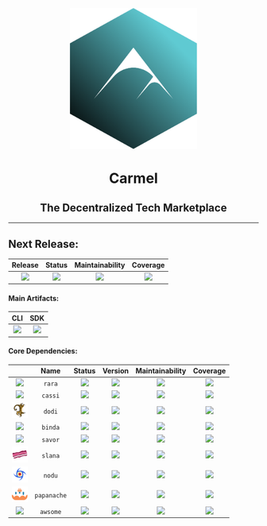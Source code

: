 <p align="center"> <img src="https://raw.githubusercontent.com/fluidtrends/carmel/master/logo.png" width="256px"> 
<h1 align="center"> Carmel </h1>
<h2 align="center"> The Decentralized Tech Marketplace </h2>
</p>

<hr/>

## Next Release:

| Release | Status | Maintainability | Coverage |
| :---: | :---: | :---: | :---: |
| <a href="https://docs.google.com/spreadsheets/d/e/2PACX-1vTtLsIGbhpMYQ44M_1EjYoJNlRKREgx0Uu6f79K4zS-RIUlzf7gAccnAlgemvW7x6XxPzIZiGbqYf3f/pubhtml"> <img src="https://img.shields.io/badge/dynamic/json?color=green&label=release&query=name&url=https%3A%2F%2Fraw.githubusercontent.com%2Ffluidtrends%2Fcarmel%2Fmaster%2Ffluid%2Freleases%2Fnext%2Fstatus.json"/></a> | <a href="https://github.com/fluidtrends/carmel/actions?query=workflow%3Abuild"><img src="https://github.com/fluidtrends/carmel/workflows/build/badge.svg" /></a> | <a href="https://codeclimate.com/github/fluidtrends/carmel/maintainability"><img src="https://api.codeclimate.com/v1/badges/c289d31bf409b4eecb1f/maintainability" /></a> | <a href="https://codeclimate.com/github/fluidtrends/carmel/test_coverage"><img src="https://api.codeclimate.com/v1/badges/c289d31bf409b4eecb1f/test_coverage" /></a> |

#### Main Artifacts:

|  CLI | SDK |
| :---: | :---: |
| <a href="https://www.npmjs.com/package/@carmel/cli"><img src="https://img.shields.io/npm/v/@carmel/cli?label=%40carmel%2Fcli"/></a> | <a href="https://www.npmjs.com/package/@carmel/sdk"><img src="https://img.shields.io/npm/v/@carmel/sdk?label=%40carmel%2Fsdk"/></a> | 

#### Core Dependencies:

|  | Name | Status | Version | Maintainability | Coverage |
| :---: | :---: | :---: | :---: | :---: | :---: |
| <img src="https://raw.githubusercontent.com/fluidtrends/rara/master/logo.png" width="32px"> | ```rara``` | <a href="https://github.com/fluidtrends/rara/actions?query=workflow%3Abuild"><img src="https://github.com/fluidtrends/rara/workflows/build/badge.svg" /></a>  | <a href="https://www.npmjs.com/package/rara"><img src="https://img.shields.io/npm/v/rara?label=rara"/></a> | <a href="https://codeclimate.com/github/fluidtrends/rara/maintainability"><img src="https://api.codeclimate.com/v1/badges/e22794e01b98efc81b34/maintainability" /></a> | <a href="https://codeclimate.com/github/fluidtrends/rara/test_coverage"><img src="https://api.codeclimate.com/v1/badges/e22794e01b98efc81b34/test_coverage" /></a> |
| <img src="https://raw.githubusercontent.com/fluidtrends/cassi/master/logo.png" width="32px"> | ```cassi``` |  <a href="https://github.com/fluidtrends/cassi/actions?query=workflow%3Abuild"><img src="https://github.com/fluidtrends/cassi/workflows/build/badge.svg" /></a> | <a href="https://www.npmjs.com/package/cassi"><img src="https://img.shields.io/npm/v/cassi?label=cassi"/></a> | <a href="https://codeclimate.com/github/fluidtrends/cassi/maintainability"><img src="https://api.codeclimate.com/v1/badges/f472b929f316ff5f2d76/maintainability" /></a> | <a href="https://codeclimate.com/github/fluidtrends/cassi/test_coverage"><img src="https://api.codeclimate.com/v1/badges/f472b929f316ff5f2d76/test_coverage" /></a> |
| <img src="https://raw.githubusercontent.com/fluidtrends/dodi/master/logo.png" width="32px"> | ```dodi``` |  <a href="https://github.com/fluidtrends/dodi/actions?query=workflow%3Abuild"><img src="https://github.com/fluidtrends/dodi/workflows/build/badge.svg" /></a> | <a href="https://www.npmjs.com/package/dodi"><img src="https://img.shields.io/npm/v/dodi?label=dodi"/></a> | <a href="https://codeclimate.com/github/fluidtrends/dodi/maintainability"><img src="https://api.codeclimate.com/v1/badges/fff0d5acc2bfd7a08ea1/maintainability" /></a> | <a href="https://codeclimate.com/github/fluidtrends/dodi/test_coverage"><img src="https://api.codeclimate.com/v1/badges/fff0d5acc2bfd7a08ea1/test_coverage" /></a> |
| <img src="https://raw.githubusercontent.com/fluidtrends/binda/master/logo.png" width="32px"> | ```binda``` |  <a href="https://github.com/fluidtrends/binda/actions?query=workflow%3Abuild"><img src="https://github.com/fluidtrends/binda/workflows/build/badge.svg" /></a> | <a href="https://www.npmjs.com/package/binda"><img src="https://img.shields.io/npm/v/binda?label=binda"/></a> | <a href="https://codeclimate.com/github/fluidtrends/binda/maintainability"><img src="https://api.codeclimate.com/v1/badges/fb6b55909e865447d56c/maintainability" /></a> | <a href="https://codeclimate.com/github/fluidtrends/binda/test_coverage"><img src="https://api.codeclimate.com/v1/badges/fb6b55909e865447d56c/test_coverage" /></a>|
| <img src="https://raw.githubusercontent.com/fluidtrends/savor/master/logo.png" width="32px"> | ```savor``` |  <a href="https://github.com/fluidtrends/savor/actions?query=workflow%3Abuild"><img src="https://github.com/fluidtrends/savor/workflows/build/badge.svg" /></a> | <a href="https://www.npmjs.com/package/savor"><img src="https://img.shields.io/npm/v/savor?label=savor"/></a> | <a href="https://codeclimate.com/github/fluidtrends/savor/maintainability"><img src="https://api.codeclimate.com/v1/badges/57832a98fa77c6512a4c/maintainability" /></a> | <a href="https://codeclimate.com/github/fluidtrends/savor/test_coverage"><img src="https://api.codeclimate.com/v1/badges/57832a98fa77c6512a4c/test_coverage" /></a> |
| <img src="https://raw.githubusercontent.com/fluidtrends/slana/master/logo.png" width="32px"> | ```slana``` |  <a href="https://github.com/fluidtrends/slana/actions?query=workflow%3Abuild"><img src="https://github.com/fluidtrends/slana/workflows/build/badge.svg" /></a>  | <a href="https://www.npmjs.com/package/slana"><img src="https://img.shields.io/npm/v/slana?label=slana"/></a> | <a href="https://codeclimate.com/github/fluidtrends/slana/maintainability"><img src="https://api.codeclimate.com/v1/badges/e31eba1090ad1c55c88c/maintainability" /></a> | <a href="https://codeclimate.com/github/fluidtrends/slana/test_coverage"><img src="https://api.codeclimate.com/v1/badges/e31eba1090ad1c55c88c/test_coverage" /></a> |
| <img src="https://raw.githubusercontent.com/fluidtrends/nodu/master/logo.png" width="32px"> | ```nodu``` |  <a href="https://github.com/fluidtrends/nodu/actions?query=workflow%3Abuild"><img src="https://github.com/fluidtrends/nodu/workflows/build/badge.svg" /></a>  | <a href="https://www.npmjs.com/package/nodu"><img src="https://img.shields.io/npm/v/nodu?label=slana"/></a> | <a href="https://codeclimate.com/github/fluidtrends/nodu/maintainability"><img src="https://api.codeclimate.com/v1/badges/078ad9e4eecafec6ebe1/maintainability" /></a> | <a href="https://codeclimate.com/github/fluidtrends/nodu/test_coverage"><img src="https://api.codeclimate.com/v1/badges/078ad9e4eecafec6ebe1/test_coverage" /></a>|
| <img src="https://raw.githubusercontent.com/fluidtrends/papanache/master/logo.png" width="32px"> | ```papanache``` |  <a href="https://github.com/fluidtrends/papanache/actions?query=workflow%3Abuild"><img src="https://github.com/fluidtrends/papanache/workflows/build/badge.svg" /></a> | <a href="https://www.npmjs.com/package/papanache"><img src="https://img.shields.io/npm/v/papanache?label=slana"/></a> | <a href="https://codeclimate.com/github/fluidtrends/papanache/maintainability"><img src="https://api.codeclimate.com/v1/badges/fe2c0e80d11ac003c35d/maintainability" /> </a> | <a href="https://codeclimate.com/github/fluidtrends/papanache/test_coverage"><img src="https://api.codeclimate.com/v1/badges/fe2c0e80d11ac003c35d/test_coverage" /></a>|
| <img src="https://raw.githubusercontent.com/fluidtrends/awsome/master/logo.png" width="32px"> | ```awsome``` |  <a href="https://github.com/fluidtrends/awsome/actions?query=workflow%3Abuild"><img src="https://github.com/fluidtrends/awsome/workflows/build/badge.svg" /></a>   | <a href="https://www.npmjs.com/package/awsome"><img src="https://img.shields.io/npm/v/awsome?label=awsome"/></a> | <a href="https://codeclimate.com/github/fluidtrends/awsome/maintainability"><img src="https://api.codeclimate.com/v1/badges/bcf4dae241b12298574c/maintainability"></a> | <a href="https://codeclimate.com/github/fluidtrends/awsome/test_coverage"><img src="https://api.codeclimate.com/v1/badges/bcf4dae241b12298574c/test_coverage"></a> |
